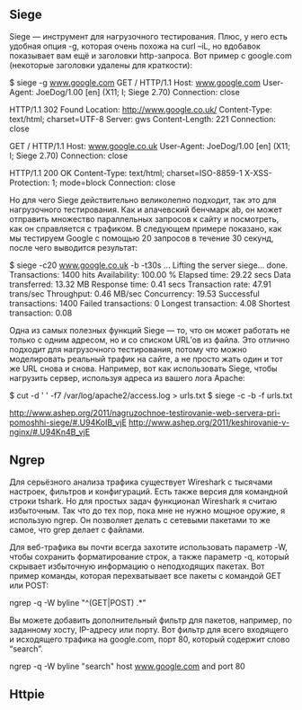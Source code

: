 ## Siege
Siege — инструмент для нагрузочного тестирования. Плюс, у него есть удобная опция -g, которая очень похожа на curl –iL, но вдобавок показывает вам ещё и заголовки http-запроса. Вот пример с google.com (некоторые заголовки удалены для краткости):

$ siege -g www.google.com
GET / HTTP/1.1
Host: www.google.com
User-Agent: JoeDog/1.00 [en] (X11; I; Siege 2.70)
Connection: close
 
HTTP/1.1 302 Found
Location: http://www.google.co.uk/
Content-Type: text/html; charset=UTF-8
Server: gws
Content-Length: 221
Connection: close
 
GET / HTTP/1.1
Host: www.google.co.uk
User-Agent: JoeDog/1.00 [en] (X11; I; Siege 2.70)
Connection: close
 
HTTP/1.1 200 OK
Content-Type: text/html; charset=ISO-8859-1
X-XSS-Protection: 1; mode=block
Connection: close


Но для чего Siege действительно великолепно подходит, так это для нагрузочного тестирования. Как и апачевский бенчмарк ab, он может отправить множество параллельных запросов к сайту и посмотреть, как он справляется с трафиком. В следующем примере показано, как мы тестируем Google с помощью 20 запросов в течение 30 секунд, после чего выводится результат:

$ siege -c20 www.google.co.uk -b -t30s
...
Lifting the server siege...      done.
Transactions:                    1400 hits
Availability:                 100.00 %
Elapsed time:                  29.22 secs
Data transferred:              13.32 MB
Response time:                  0.41 secs
Transaction rate:              47.91 trans/sec
Throughput:                     0.46 MB/sec
Concurrency:                   19.53
Successful transactions:        1400
Failed transactions:               0
Longest transaction:            4.08
Shortest transaction:           0.08

Одна из самых полезных функций Siege — то, что он может работать не только с одним адресом, но и со списком URL’ов из файла. Это отлично подходит для нагрузочного тестирования, потому что можно моделировать реальный трафик на сайте, а не просто жать один и тот же URL снова и снова. Например, вот как использовать Siege, чтобы нагрузить сервер, используя адреса из вашего лога Apache:

$ cut -d ' ' -f7 /var/log/apache2/access.log > urls.txt
$ siege -c<concurreny rate> -b -f urls.txt




http://www.ashep.org/2011/nagruzochnoe-testirovanie-web-servera-pri-pomoshhi-siege/#.U94KoIB_vjE
http://www.ashep.org/2011/keshirovanie-v-nginx/#.U94Kn4B_vjE



## Ngrep
Для серьёзного анализа трафика существует Wireshark с тысячами настроек, фильтров и конфигураций. Есть также версия для командной строки tshark. Но для простых задач функционал Wireshark я считаю избыточным. Так что до тех пор, пока мне не нужно мощное оружие, я использую ngrep. Он позволяет делать с сетевыми пакетами то же самое, что grep делает с файлами.

Для веб-трафика вы почти всегда захотите использовать параметр -W, чтобы сохранить форматирование строк, а также параметр -q, который скрывает избыточную информацию о неподходящих пакетах. Вот пример команды, которая перехватывает все пакеты с командой GET или POST:

ngrep -q -W byline "^(GET|POST) .*"

Вы можете добавить дополнительный фильтр для пакетов, например, по заданному хосту, IP-адресу или порту. Вот фильтр для всего входящего и исходящего трафика на google.com, порт 80, который содержит слово “search”.

ngrep -q -W byline "search" host www.google.com and port 80


## Httpie


